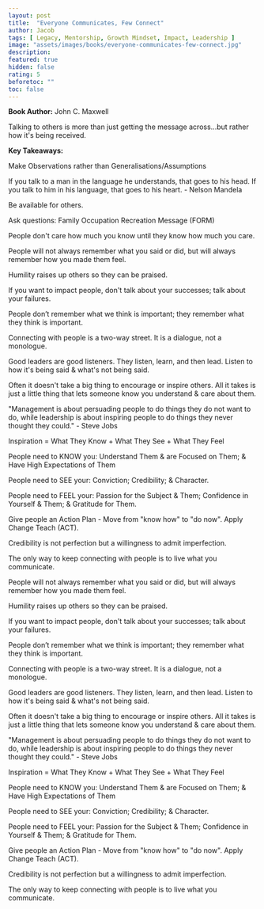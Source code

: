 ```yaml
---
layout: post
title:  "Everyone Communicates, Few Connect"
author: Jacob
tags: [ Legacy, Mentorship, Growth Mindset, Impact, Leadership ]
image: "assets/images/books/everyone-communicates-few-connect.jpg"
description:
featured: true
hidden: false
rating: 5
beforetoc: ""
toc: false
---
```


**Book Author:** John C. Maxwell

Talking to others is more than just getting the message across...but rather how it's being received.

**Key Takeaways:**

Make Observations rather than Generalisations/Assumptions

If you talk to a man in the language he understands, that goes to his head. If you talk to him in his language, that goes to his heart. - Nelson Mandela

Be available for others.

Ask questions: Family Occupation Recreation Message (FORM)

People don't care how much you know until they know how much you care.

People will not always remember what you said or did, but will always remember how you made them feel.

Humility raises up others so they can be praised.

If you want to impact people, don't talk about your successes; talk about your failures.

People don’t remember what we think is important; they remember what they think is important.

Connecting with people is a two-way street. It is a dialogue, not a monologue.

Good leaders are good listeners. They listen, learn, and then lead. Listen to how it's being said & what's not being said.

Often it doesn't take a big thing to encourage or inspire others. All it takes is just a little thing that lets someone know you understand & care about them.

"Management is about persuading people to do things they do not want to do, while leadership is about inspiring people to do things they never thought they could." - Steve Jobs

Inspiration = What They Know + What They See + What They Feel

People need to KNOW you: Understand Them & are Focused on Them; & Have High Expectations of Them

People need to SEE your: Conviction; Credibility; & Character.

People need to FEEL your: Passion for the Subject & Them; Confidence in Yourself & Them; & Gratitude for Them.

Give people an Action Plan - Move from "know how" to "do now". Apply Change Teach (ACT).

Credibility is not perfection but a willingness to admit imperfection.

The only way to keep connecting with people is to live what you communicate.

People will not always remember what you said or did, but will always remember how you made them feel.

Humility raises up others so they can be praised.

If you want to impact people, don't talk about your successes; talk about your failures.

People don’t remember what we think is important; they remember what they think is important.

Connecting with people is a two-way street. It is a dialogue, not a monologue.

Good leaders are good listeners. They listen, learn, and then lead. Listen to how it's being said & what's not being said.

Often it doesn't take a big thing to encourage or inspire others. All it takes is just a little thing that lets someone know you understand & care about them.

"Management is about persuading people to do things they do not want to do, while leadership is about inspiring people to do things they never thought they could." - Steve Jobs

Inspiration = What They Know + What They See + What They Feel

People need to KNOW you: Understand Them & are Focused on Them; & Have High Expectations of Them

People need to SEE your: Conviction; Credibility; & Character.

People need to FEEL your: Passion for the Subject & Them; Confidence in Yourself & Them; & Gratitude for Them.

Give people an Action Plan - Move from "know how" to "do now". Apply Change Teach (ACT).

Credibility is not perfection but a willingness to admit imperfection.

The only way to keep connecting with people is to live what you communicate.
